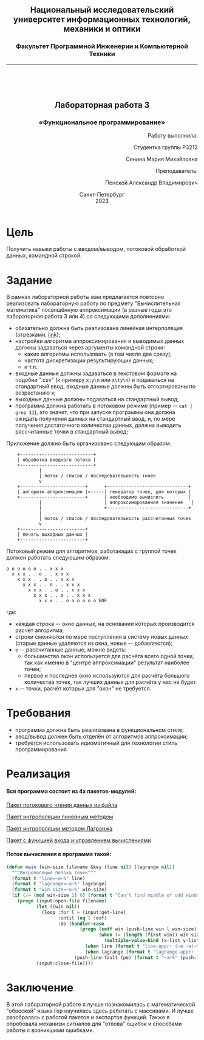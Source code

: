## <center> Национальный исследовательский университет информационных технологий, механики и оптики </center> 
### <center> Факультет Программной Инженерии и Компьютерной Техники </center> 
----
 <br /> 
 <br />
 <br />

## <center> Лабораторная работа 3 </center>

### <center>«Функциональное программирование»</center>

<div style="text-align: right"> 

Работу выполнила:

Студентка группы P3212

Сенина Мария Михайловна

Преподаватель:

Пенской Александр Владимирович
</div>


<center>Санкт-Петербург</center>
<center>2023</center>

<div style="page-break-after: always; visibility: hidden">pagebreak</div>

# Цель
Получить навыки работы с вводом/выводом, потоковой обработкой данных, командной строкой.

# Задание
В рамках лабораторной работы вам предлагается повторно реализовать лабораторную работу по предмету "Вычислительная математика" посвящённую аппроксимации (в разные годы это лабораторная работа 3 или 4) со следующими дополнениями:

- обязательно должна быть реализована линейная интерполяция (отрезками, [link](https://en.wikipedia.org/wiki/Linear_interpolation));
- настройки алгоритма аппроксимирования и выводимых данных должны задаваться через аргументы командной строки:
    - какие алгоритмы использовать (в том числе два сразу);
    - частота дискретизации результирующих данных;
    - и т.п.;
- входные данные должны задаваться в текстовом формате на подобии ".csv" (к примеру `x;y\n` или `x\ty\n`) и подаваться на стандартный ввод, входные данные должны быть отсортированы по возрастанию x;
- выходные данные должны подаваться на стандартный вывод;
- программа должна работать в потоковом режиме (пример -- `cat | grep 11`), это значит, что при запуске программы она должна ожидать получения данных на стандартный ввод, и, по мере получения достаточного количества данных, должна выводить рассчитанные точки в стандартный вывод;

Приложение должно быть организовано следующим образом:

```text
    +---------------------------+
    | обработка входного потока |
    +---------------------------+
            |
            | поток / список / последовательность точек
            v
    +------------------------+      +------------------------------+
    | алгоритм аппроксимации |<-----| генератор точек, для которых |
    +------------------------+      | необходимо вычислить         |
            |                       | аппроксимированное значение   |
            |                       +------------------------------+
            |
            | поток / список / последовательность рассчитанных точек
            v
    +------------------------+
    | печать выходных данных |
    +------------------------+
```

Потоковый режим для алгоритмов, работающих с группой точек должен работать следующим образом:

```text
o o o o o o . . x x x
  x x x . . o . . x x x
    x x x . . o . . x x x
      x x x . . o . . x x x
        x x x . . o . . x x x
          x x x . . o . . x x x
            x x x . . o o o o o o EOF
```

где:

- каждая строка -- окно данных, на основании которых производится расчёт алгоритма;
- строки сменяются по мере поступления в систему новых данных (старые данные удаляются из окна, новые -- добавляются);
- `o` -- рассчитанные данные, можно видеть:
    - большинство окон используется для расчёта всего одной точки, так как именно в "центре аппроксимации" результат наиболее точен;
    - первое и последнее окно используются для расчёта большого количества точек, так лучших данных для расчёта у нас не будет.
- `x` -- точки, расчёт которых для "окон" не требуется.

# Требования
* программа должна быть реализована в функциональном стиле;
* ввод/вывод должен быть отделён от алгоритмов аппроксимации;
* требуется использовать идиоматичный для технологии стиль программирования.

# Реализация

#### Вся программа состоит из 4х пакетов-модулей:

[Пакет потокового чтения данных из файла](/src/input.lisp)

[Пакет интрополяции линейным методом](/src/line.lisp)

[Пакет интрополяции методом Лагранжа](/src/lagrange.lisp)

[Пакет с функцией входа и управлением вычислениями](/src/lagrange.lisp)

#### Поток вычисления в программе такой:

```cl
(defun main (win-size filename &key (line nil) (lagrange nil))
  """Интрополяция потока точек"""
  (format t "line=~a~%" line)
  (format t "lagrange=~a~%" lagrange)
  (format t "win size=~a~%" win-size)
  (if (/= (mod win-size 2) 0) (format t "Can't find middle of odd window")
    (progn (input:open-file filename)
           (let ((win nil))
             (loop :for l = (input:get-line)
                   :until (eq l :eof)
                   :do (handler-case
                           (progn (setf win (push-line win l win-size))
                                  (when (= (length (first win)) win-size)
                                    (multiple-value-bind (x-list y-list point) (make-arrays-from-win win)
							 (when line (format t "line-appr: (~a ~a)~%" point (line:appr-line x-list y-list point)))
							 (when lagrange (format t "lagrange-appr: (~a ~a)~%" point (lagrange:appr-lagrange x-list y-list point))))))
                         (push-line-fault (pe) (format t "~a~%" (push-line-fault-text pe))))))
           (input:close-file))))
```

# Заключение
В этой лабораторной работе я лучше познакомилась с математической "обвеской" языка lisp научилась здесь работать с массивами. 
И лучше разобралась с работой пакетов и экспортов функций. Также я опробовала механизм сигналов для "отлова" ошибок и способами работы с возникшими ошибками.
